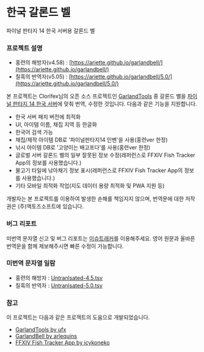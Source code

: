 # 한국 갈론드 벨
파이널 판타지 14 한국 서버용 갈론드 벨

### 프로젝트 설명
+ 홍련의 해방자(v4.58) : [https://ariette.github.io/garlandbell/](https://ariette.github.io/garlandbell/)
+ 칠흑의 반역자(v5.05) : [https://ariette.github.io/garlandbell/5.0/](https://ariette.github.io/garlandbell/5.0/)

본 프로젝트는 Clorifex님의 오픈 소스 프로젝트인 [GarlandTools](http://www.garlandtools.org/) 중 갈론드 벨을 [파이널 판타지 14 한국 서버](http://www.ff14.co.kr/)에 맞춰 번역, 수정한 것입니다.
다음과 같은 기능을 지원합니다.
+ 한국 서버 패치 버전에 최적화
+ UI, 아이템 이름, 채집 지역 등 한글화
+ 한국어 검색 가능
+ 채집/제작 아이템 DB로 '파이널판타지14 인벤'을 사용(홍련ver 한정)
+ 낚시 아이템 DB로 '고양이는 배고프다'를 사용(홍련ver 한정)
+ 글로벌 서버 갈론드 벨의 일부 잘못된 정보 수정(레퍼런스로 FFXIV Fish Tracker App의 정보를 사용했습니다.)
+ 물고기 타일에 낚아채기 정보 표시(레퍼런스로 FFXIV Fish Tracker App의 정보를 사용했습니다.)
+ 기타 모바일 최적화 작업(지도 데이터 용량 최적화 및 PWA 지원 등)

개발자는 본 프로젝트를 이용하여 발생한 손해를 책임지지 않으며, 번역문에 대한 저작권은 (주)액토즈소프트에 있습니다.

### 버그 리포트
미번역 문자열 신고 및 버그 리포트는 [이슈트래커](https://github.com/Ariette/garlandbell/issues)를 이용해주세요.
영어 원문과 올바른 번역문을 함께 제보해주시면 빠른 수정이 가능합니다.

### 미번역 문자열 일람
+ 홍련의 해방자 : [Untranlsated-4.5.tsv](https://github.com/Ariette/garlandbell/tree/master/Untranslated-4.5.tsv)
+ 칠흑의 반역자 : [Untranlsated-5.0.tsv](https://github.com/Ariette/garlandbell/tree/master/Untranslated-5.0.tsv)

### 참고
이 프로젝트는 다음과 같은 프로젝트의 도움으로 개발되었습니다.
+ [GarlandTools by ufx](https://github.com/ufx/GarlandTools)
+ [GarlandBell by arlequins](https://github.com/arlequins/garlandbell)
+ [FFXIV Fish Tracker App by icykoneko](https://github.com/icykoneko/ff14-fish-tracker-app)